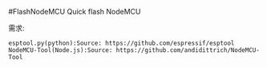 #FlashNodeMCU
Quick flash NodeMCU

需求:
    
    esptool.py(python):Source: https://github.com/espressif/esptool
    NodeMCU-Tool(Node.js):Source: https://github.com/andidittrich/NodeMCU-Tool